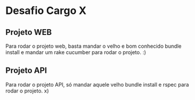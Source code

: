 # Desafio Cargo X

## Projeto WEB

Para rodar o projeto web, basta mandar o velho e bom conhecido bundle install e mandar um rake cucumber para rodar o projeto. :)

## Projeto API

Para rodar o projeto API, só mandar aquele velho bundle install e rspec para rodar o projeto. x)




